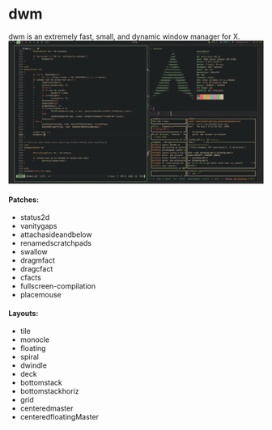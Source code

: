 # dwm

dwm is an extremely fast, small, and dynamic window manager for X.
<img src="./preview.png">

#### Patches:

- status2d
- vanitygaps
- attachasideandbelow
- renamedscratchpads
- swallow
- dragmfact
- dragcfact
- cfacts
- fullscreen-compilation
- placemouse

#### Layouts:

- tile
- monocle
- floating
- spiral
- dwindle
- deck
- bottomstack
- bottomstackhoriz
- grid
- centeredmaster
- centeredfloatingMaster
